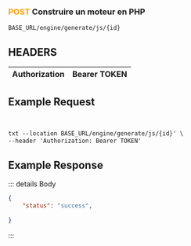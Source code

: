 
### <span style="color:orange">POST</span> Construire un moteur en PHP
````
BASE_URL/engine/generate/js/{id}
````

## HEADERS

| Authorization | Bearer TOKEN |
| ------------- | ----------- |


## Example Request

```txt


txt --location BASE_URL/engine/generate/js/{id}' \
--header 'Authorization: Bearer TOKEN'

```


## Example Response

::: details Body  

```json
{
    "status": "success",
   
}


```




:::

